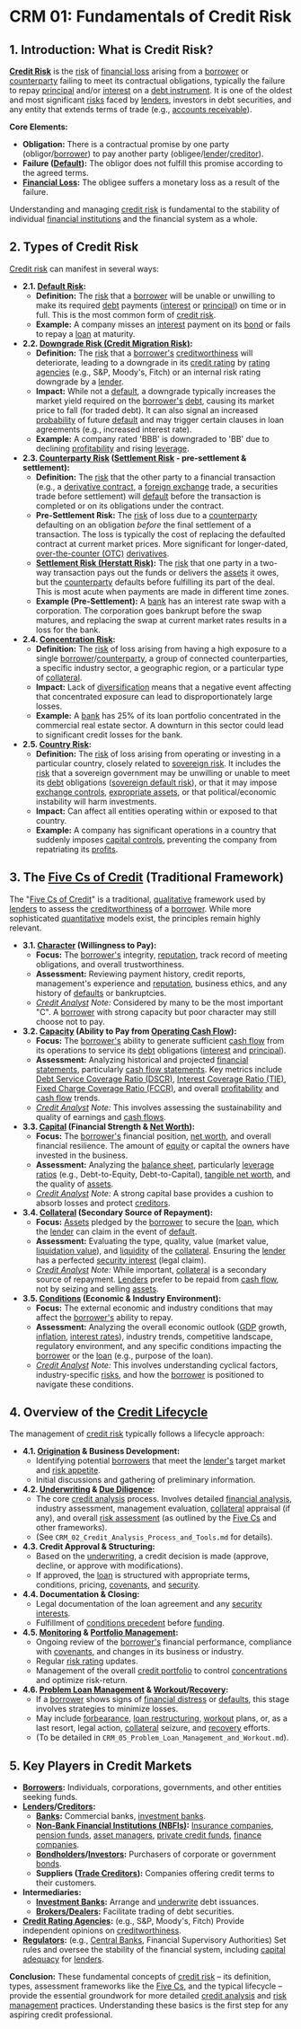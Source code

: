 # CRM 01: Fundamentals of Credit Risk

## 1. Introduction: What is Credit Risk?

**[Credit Risk](../../Global_Financial_Glossary.md#credit-risk)** is the [risk](../../Global_Financial_Glossary.md#risk) of [financial loss](../../Global_Financial_Glossary.md#financial-loss) arising from a [borrower](../../Global_Financial_Glossary.md#issuer) or [counterparty](../../Global_Financial_Glossary.md#counterparty-risk) failing to meet its contractual obligations, typically the failure to repay [principal](../../Global_Financial_Glossary.md#principal-loanbond) and/or [interest](../../Global_Financial_Glossary.md#interest-expense) on a [debt instrument](../../Global_Financial_Glossary.md#debt). It is one of the oldest and most significant [risks](../../Global_Financial_Glossary.md#risk) faced by [lenders](../../Global_Financial_Glossary.md#lendercreditor), investors in debt securities, and any entity that extends terms of trade (e.g., [accounts receivable](../../Global_Financial_Glossary.md#accounts-receivable-ar)).

**Core Elements:**
*   **Obligation:** There is a contractual promise by one party (obligor/[borrower](../../Global_Financial_Glossary.md#issuer)) to pay another party (obligee/[lender](../../Global_Financial_Glossary.md#lendercreditor)/[creditor](../../Global_Financial_Glossary.md#creditors-committee)).
*   **Failure ([Default](../../Global_Financial_Glossary.md#default-risk)):** The obligor does not fulfill this promise according to the agreed terms.
*   **[Financial Loss](../../Global_Financial_Glossary.md#financial-loss):** The obligee suffers a monetary loss as a result of the failure.

Understanding and managing [credit risk](../../Global_Financial_Glossary.md#credit-risk) is fundamental to the stability of individual [financial institutions](../../Global_Financial_Glossary.md#financial-institutions) and the financial system as a whole.

## 2. Types of Credit Risk

[Credit risk](../../Global_Financial_Glossary.md#credit-risk) can manifest in several ways:

*   **2.1. [Default Risk](../../Global_Financial_Glossary.md#default-risk):**
    *   **Definition:** The [risk](../../Global_Financial_Glossary.md#risk) that a [borrower](../../Global_Financial_Glossary.md#issuer) will be unable or unwilling to make its required [debt](../../Global_Financial_Glossary.md#debt) payments ([interest](../../Global_Financial_Glossary.md#interest-expense) or [principal](../../Global_Financial_Glossary.md#principal-loanbond)) on time or in full. This is the most common form of [credit risk](../../Global_Financial_Glossary.md#credit-risk).
    *   **Example:** A company misses an [interest](../../Global_Financial_Glossary.md#interest-expense) payment on its [bond](../../Global_Financial_Glossary.md#bond) or fails to repay a [loan](../../Global_Financial_Glossary.md#loan-origination) at maturity.
*   **2.2. [Downgrade Risk (Credit Migration Risk)](../../Global_Financial_Glossary.md#downgrade-risk-credit-migration-risk):**
    *   **Definition:** The [risk](../../Global_Financial_Glossary.md#risk) that a [borrower's](../../Global_Financial_Glossary.md#issuer) [creditworthiness](../../Global_Financial_Glossary.md#credit-rating) will deteriorate, leading to a downgrade in its [credit rating](../../Global_Financial_Glossary.md#credit-rating) by [rating agencies](../../Global_Financial_Glossary.md#credit-rating) (e.g., S&P, Moody's, Fitch) or an internal risk rating downgrade by a [lender](../../Global_Financial_Glossary.md#lendercreditor).
    *   **Impact:** While not a [default](../../Global_Financial_Glossary.md#default-risk), a downgrade typically increases the market yield required on the [borrower's](../../Global_Financial_Glossary.md#issuer) [debt](../../Global_Financial_Glossary.md#debt), causing its market price to fall (for traded debt). It can also signal an increased [probability](../../Global_Financial_Glossary.md#probability) of future [default](../../Global_Financial_Glossary.md#default-risk) and may trigger certain clauses in loan agreements (e.g., increased interest rate).
    *   **Example:** A company rated 'BBB' is downgraded to 'BB' due to declining [profitability](../../Global_Financial_Glossary.md#profitability) and rising [leverage](../../Global_Financial_Glossary.md#leverage-financial).
*   **2.3. [Counterparty Risk](../../Global_Financial_Glossary.md#counterparty-risk) ([Settlement Risk](../../Global_Financial_Glossary.md#settlement-risk) - pre-settlement & settlement):**
    *   **Definition:** The [risk](../../Global_Financial_Glossary.md#risk) that the other party to a financial transaction (e.g., a [derivative contract](../../Global_Financial_Glossary.md#derivatives), a [foreign exchange](../../Global_Financial_Glossary.md#foreign-exchange-fx-risk--currency-risk) trade, a securities trade before settlement) will [default](../../Global_Financial_Glossary.md#default-risk) before the transaction is completed or on its obligations under the contract.
    *   **Pre-Settlement Risk:** The [risk](../../Global_Financial_Glossary.md#risk) of loss due to a [counterparty](../../Global_Financial_Glossary.md#counterparty-risk) defaulting on an obligation *before* the final settlement of a transaction. The loss is typically the cost of replacing the defaulted contract at current market prices. More significant for longer-dated, [over-the-counter (OTC)](../../../Global_Financial_Glossary.md#otc-over-the-counter-market) [derivatives](../../Global_Financial_Glossary.md#derivatives).
    *   **[Settlement Risk (Herstatt Risk)](../../Global_Financial_Glossary.md#settlement-risk):** The [risk](../../Global_Financial_Glossary.md#risk) that one party in a two-way transaction pays out the funds or delivers the [assets](../../Global_Financial_Glossary.md#assets) it owes, but the [counterparty](../../Global_Financial_Glossary.md#counterparty-risk) defaults before fulfilling its part of the deal. This is most acute when payments are made in different time zones.
    *   **Example (Pre-Settlement):** A [bank](../../Global_Financial_Glossary.md#banks) has an interest rate swap with a corporation. The corporation goes bankrupt before the swap matures, and replacing the swap at current market rates results in a loss for the bank.
*   **2.4. [Concentration Risk](../../Global_Financial_Glossary.md#concentration-risk):**
    *   **Definition:** The [risk](../../Global_Financial_Glossary.md#risk) of loss arising from having a high exposure to a single [borrower](../../Global_Financial_Glossary.md#issuer)/[counterparty](../../Global_Financial_Glossary.md#counterparty-risk), a group of connected counterparties, a specific industry sector, a geographic region, or a particular type of [collateral](../../Global_Financial_Glossary.md#collateral).
    *   **Impact:** Lack of [diversification](../../Global_Financial_Glossary.md#diversification) means that a negative event affecting that concentrated exposure can lead to disproportionately large losses.
    *   **Example:** A [bank](../../Global_Financial_Glossary.md#banks) has 25% of its loan portfolio concentrated in the commercial real estate sector. A downturn in this sector could lead to significant credit losses for the bank.
*   **2.5. [Country Risk](../../Global_Financial_Glossary.md#country-risk):**
    *   **Definition:** The [risk](../../Global_Financial_Glossary.md#risk) of loss arising from operating or investing in a particular country, closely related to [sovereign risk](../../Global_Financial_Glossary.md#sovereign-risk). It includes the [risk](../../Global_Financial_Glossary.md#risk) that a sovereign government may be unwilling or unable to meet its [debt](../../Global_Financial_Glossary.md#debt) obligations ([sovereign default risk](../../Global_Financial_Glossary.md#sovereign-risk)), or that it may impose [exchange controls](../../Global_Financial_Glossary.md#exchange-controls), [expropriate assets](../../Global_Financial_Glossary.md#expropriate), or that political/economic instability will harm investments.
    *   **Impact:** Can affect all entities operating within or exposed to that country.
    *   **Example:** A company has significant operations in a country that suddenly imposes [capital controls](../../Global_Financial_Glossary.md#capital-controls), preventing the company from repatriating its [profits](../../Global_Financial_Glossary.md#profitability).

## 3. The [Five Cs of Credit](../../Global_Financial_Glossary.md#five-cs-of-credit) (Traditional Framework)

The "[Five Cs of Credit](../../Global_Financial_Glossary.md#five-cs-of-credit)" is a traditional, [qualitative](../../Global_Financial_Glossary.md#qualitative-analysis) framework used by [lenders](../../Global_Financial_Glossary.md#lendercreditor) to assess the [creditworthiness](../../Global_Financial_Glossary.md#credit-rating) of a [borrower](../../Global_Financial_Glossary.md#issuer). While more sophisticated [quantitative](../../Global_Financial_Glossary.md#quantitative-analysis) models exist, the principles remain highly relevant.

*   **3.1. [Character](../../Global_Financial_Glossary.md#character-five-cs-of-credit) (Willingness to Pay):**
    *   **Focus:** The [borrower's](../../Global_Financial_Glossary.md#issuer) integrity, [reputation](../../Global_Financial_Glossary.md#reputational-risk), track record of meeting obligations, and overall trustworthiness.
    *   **Assessment:** Reviewing payment history, credit reports, management's experience and [reputation](../../Global_Financial_Glossary.md#reputational-risk), business ethics, and any history of [defaults](../../Global_Financial_Glossary.md#default-risk) or bankruptcies.
    *   *[Credit Analyst](../../Global_Financial_Glossary.md#credit-analysis) Note:* Considered by many to be the most important "C". A [borrower](../../Global_Financial_Glossary.md#issuer) with strong capacity but poor character may still choose not to pay.
*   **3.2. [Capacity](../../Global_Financial_Glossary.md#capacity-five-cs-of-credit) (Ability to Pay from [Operating Cash Flow](../../Global_Financial_Glossary.md#cash-flow-from-operations-cfo)):**
    *   **Focus:** The [borrower's](../../Global_Financial_Glossary.md#issuer) ability to generate sufficient [cash flow](../../Global_Financial_Glossary.md#cash-flow-from-operations-cfo) from its operations to service its [debt](../../Global_Financial_Glossary.md#debt) obligations ([interest](../../Global_Financial_Glossary.md#interest-expense) and [principal](../../Global_Financial_Glossary.md#principal-loanbond)).
    *   **Assessment:** Analyzing historical and projected [financial statements](../../Global_Financial_Glossary.md#financial-statements), particularly [cash flow statements](../../Global_Financial_Glossary.md#statement-of-cash-flows). Key metrics include [Debt Service Coverage Ratio (DSCR)](../../Global_Financial_Glossary.md#debt-service-coverage-ratio-dscr), [Interest Coverage Ratio (TIE)](../../Global_Financial_Glossary.md#interest-coverage-ratio-times-interest-earned---tie), [Fixed Charge Coverage Ratio (FCCR)](../../Global_Financial_Glossary.md#fixed-charge-coverage-ratio-fccr), and overall [profitability](../../Global_Financial_Glossary.md#profitability) and [cash flow](../../Global_Financial_Glossary.md#cash-flow-from-operations-cfo) trends.
    *   *[Credit Analyst](../../Global_Financial_Glossary.md#credit-analysis) Note:* This involves assessing the sustainability and quality of earnings and [cash flows](../../Global_Financial_Glossary.md#cash-flow-from-operations-cfo).
*   **3.3. [Capital](../../Global_Financial_Glossary.md#capital-five-cs-of-credit) (Financial Strength & [Net Worth](../../Global_Financial_Glossary.md#net-worth)):**
    *   **Focus:** The [borrower's](../../Global_Financial_Glossary.md#issuer) financial position, [net worth](../../Global_Financial_Glossary.md#net-worth), and overall financial resilience. The amount of [equity](../../Global_Financial_Glossary.md#equity) or capital the owners have invested in the business.
    *   **Assessment:** Analyzing the [balance sheet](../../Global_Financial_Glossary.md#balance-sheet), particularly [leverage ratios](../../Global_Financial_Glossary.md#leverage-ratios) (e.g., Debt-to-Equity, Debt-to-Capital), [tangible net worth](../../Global_Financial_Glossary.md#tangible-net-worth), and the quality of [assets](../../Global_Financial_Glossary.md#assets).
    *   *[Credit Analyst](../../Global_Financial_Glossary.md#credit-analysis) Note:* A strong capital base provides a cushion to absorb losses and protect [creditors](../../Global_Financial_Glossary.md#creditors-committee).
*   **3.4. [Collateral](../../Global_Financial_Glossary.md#collateral) (Secondary Source of Repayment):**
    *   **Focus:** [Assets](../../Global_Financial_Glossary.md#assets) pledged by the [borrower](../../Global_Financial_Glossary.md#issuer) to secure the [loan](../../Global_Financial_Glossary.md#loan-origination), which the [lender](../../Global_Financial_Glossary.md#lendercreditor) can claim in the event of [default](../../Global_Financial_Glossary.md#default-risk).
    *   **Assessment:** Evaluating the type, quality, value (market value, [liquidation value](../../Global_Financial_Glossary.md#liquidation-value)), and [liquidity](../../Global_Financial_Glossary.md#liquidity) of the [collateral](../../Global_Financial_Glossary.md#collateral). Ensuring the [lender](../../Global_Financial_Glossary.md#lendercreditor) has a perfected [security interest](../../Global_Financial_Glossary.md#security-interest) (legal claim).
    *   *[Credit Analyst](../../Global_Financial_Glossary.md#credit-analysis) Note:* While important, [collateral](../../Global_Financial_Glossary.md#collateral) is a secondary source of repayment. [Lenders](../../Global_Financial_Glossary.md#lendercreditor) prefer to be repaid from [cash flow](../../Global_Financial_Glossary.md#cash-flow-from-operations-cfo), not by seizing and selling [assets](../../Global_Financial_Glossary.md#assets).
*   **3.5. [Conditions](../../Global_Financial_Glossary.md#conditions-five-cs-of-credit) (Economic & Industry Environment):**
    *   **Focus:** The external economic and industry conditions that may affect the [borrower's](../../Global_Financial_Glossary.md#issuer) ability to repay.
    *   **Assessment:** Analyzing the overall economic outlook ([GDP](../../Global_Financial_Glossary.md#gdp-gross-domestic-product) growth, [inflation](../../Global_Financial_Glossary.md#inflation), [interest rates](../../Global_Financial_Glossary.md#interest-rate-risk)), industry trends, competitive landscape, regulatory environment, and any specific conditions impacting the [borrower](../../Global_Financial_Glossary.md#issuer) or the [loan](../../Global_Financial_Glossary.md#loan-origination) (e.g., purpose of the loan).
    *   *[Credit Analyst](../../Global_Financial_Glossary.md#credit-analysis) Note:* This involves understanding cyclical factors, industry-specific [risks](../../Global_Financial_Glossary.md#risk), and how the [borrower](../../Global_Financial_Glossary.md#issuer) is positioned to navigate these conditions.

## 4. Overview of the [Credit Lifecycle](../../Global_Financial_Glossary.md#credit-lifecycle)

The management of [credit risk](../../Global_Financial_Glossary.md#credit-risk) typically follows a lifecycle approach:

*   **4.1. [Origination](../../Global_Financial_Glossary.md#loan-origination) & Business Development:**
    *   Identifying potential [borrowers](../../Global_Financial_Glossary.md#issuer) that meet the [lender's](../../Global_Financial_Glossary.md#lendercreditor) target market and [risk appetite](../../Global_Financial_Glossary.md#risk-appetite).
    *   Initial discussions and gathering of preliminary information.
*   **4.2. [Underwriting](../../Global_Financial_Glossary.md#underwriting-securities) & [Due Diligence](../../Global_Financial_Glossary.md#due-diligence):**
    *   The core [credit analysis](../../Global_Financial_Glossary.md#credit-analysis) process. Involves detailed [financial analysis](../../Global_Financial_Glossary.md#financial-analysis), industry assessment, management evaluation, [collateral](../../Global_Financial_Glossary.md#collateral) appraisal (if any), and overall [risk assessment](../../Global_Financial_Glossary.md#risk-assessment) (as outlined by the [Five Cs](../../Global_Financial_Glossary.md#five-cs-of-credit) and other frameworks).
    *   (See `CRM_02_Credit_Analysis_Process_and_Tools.md` for details).
*   **4.3. Credit Approval & Structuring:**
    *   Based on the [underwriting](../../Global_Financial_Glossary.md#underwriting-securities), a credit decision is made (approve, decline, or approve with modifications).
    *   If approved, the [loan](../../Global_Financial_Glossary.md#loan-origination) is structured with appropriate terms, conditions, pricing, [covenants](../../Global_Financial_Glossary.md#covenant), and [security](../../Global_Financial_Glossary.md#security-interest).
*   **4.4. Documentation & Closing:**
    *   Legal documentation of the loan agreement and any [security interests](../../Global_Financial_Glossary.md#security-interest).
    *   Fulfillment of [conditions precedent](../../Global_Financial_Glossary.md#conditions-precedent-cps) before [funding](../../Global_Financial_Glossary.md#funding-liquidity-risk).
*   **4.5. [Monitoring](../../Global_Financial_Glossary.md#risk-monitoring) & [Portfolio Management](../../Global_Financial_Glossary.md#portfolio-management):**
    *   Ongoing review of the [borrower's](../../Global_Financial_Glossary.md#issuer) financial performance, compliance with [covenants](../../Global_Financial_Glossary.md#covenant), and changes in its business or industry.
    *   Regular [risk rating](../../Global_Financial_Glossary.md#credit-rating) updates.
    *   Management of the overall [credit portfolio](../../Global_Financial_Glossary.md#credit-portfolio-management-cpm) to control [concentrations](../../Global_Financial_Glossary.md#concentration-risk) and optimize risk-return.
*   **4.6. [Problem Loan Management](../../Global_Financial_Glossary.md#problem-loan-management) & [Workout](../../Global_Financial_Glossary.md#workout-loan-workout)/[Recovery](../../Global_Financial_Glossary.md#recovery-rate):**
    *   If a [borrower](../../Global_Financial_Glossary.md#issuer) shows signs of [financial distress](../../Global_Financial_Glossary.md#financial-distress) or [defaults](../../Global_Financial_Glossary.md#default-risk), this stage involves strategies to minimize losses.
    *   May include [forbearance](../../Global_Financial_Glossary.md#forbearance-agreement), [loan restructuring](../../Global_Financial_Glossary.md#debt-restructuring), [workout](../../Global_Financial_Glossary.md#workout-loan-workout) plans, or, as a last resort, legal action, [collateral](../../Global_Financial_Glossary.md#collateral) seizure, and [recovery](../../Global_Financial_Glossary.md#recovery-rate) efforts.
    *   (To be detailed in `CRM_05_Problem_Loan_Management_and_Workout.md`).

## 5. Key Players in Credit Markets

*   **[Borrowers](../../Global_Financial_Glossary.md#issuer):** Individuals, corporations, governments, and other entities seeking funds.
*   **[Lenders](../../Global_Financial_Glossary.md#lendercreditor)/[Creditors](../../Global_Financial_Glossary.md#creditors-committee):**
    *   **[Banks](../../Global_Financial_Glossary.md#banks):** Commercial banks, [investment banks](../../Global_Financial_Glossary.md#investment-bank).
    *   **[Non-Bank Financial Institutions (NBFIs)](../../Global_Financial_Glossary.md#nbfi-non-bank-financial-institution):** [Insurance companies](../../Global_Financial_Glossary.md#insurance), [pension funds](../../Global_Financial_Glossary.md#defined-benefit-pension-plan), [asset managers](../../Global_Financial_Glossary.md#asset-managers), [private credit funds](../../Global_Financial_Glossary.md#private-credit), [finance companies](../../Global_Financial_Glossary.md#finance-companies).
    *   **[Bondholders](../../Global_Financial_Glossary.md#bondholders)/[Investors](../../Global_Financial_Glossary.md#investors):** Purchasers of corporate or government [bonds](../../Global_Financial_Glossary.md#bond).
    *   **Suppliers ([Trade Creditors](../../Global_Financial_Glossary.md#trade-credit)):** Companies offering credit terms to their customers.
*   **Intermediaries:**
    *   **[Investment Banks](../../Global_Financial_Glossary.md#investment-bank):** Arrange and [underwrite](../../Global_Financial_Glossary.md#underwriting-securities) debt issuances.
    *   **[Brokers/Dealers](../../Global_Financial_Glossary.md#brokersdealers):** Facilitate trading of debt securities.
*   **[Credit Rating Agencies](../../Global_Financial_Glossary.md#credit-rating):** (e.g., S&P, Moody's, Fitch) Provide independent opinions on [creditworthiness](../../Global_Financial_Glossary.md#credit-rating).
*   **[Regulators](../../Global_Financial_Glossary.md#regulators):** (e.g., [Central Banks](../../Global_Financial_Glossary.md#central-banks), Financial Supervisory Authorities) Set rules and oversee the stability of the financial system, including [capital adequacy](../../Global_Financial_Glossary.md#capital-adequacy) for [lenders](../../Global_Financial_Glossary.md#lendercreditor).

**Conclusion:**
These fundamental concepts of [credit risk](../../Global_Financial_Glossary.md#credit-risk) – its definition, types, assessment frameworks like the [Five Cs](../../Global_Financial_Glossary.md#five-cs-of-credit), and the typical lifecycle – provide the essential groundwork for more detailed [credit analysis](../../Global_Financial_Glossary.md#credit-analysis) and [risk management](../../Global_Financial_Glossary.md#risk-management) practices. Understanding these basics is the first step for any aspiring credit professional.
